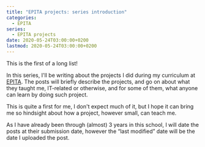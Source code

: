 ```yaml
---
title: "EPITA projects: series introduction"
categories:
  - EPITA
series:
  - EPITA projects
date: 2020-05-24T03:00:00+0200
lastmod: 2020-05-24T03:00:00+0200
---
```


This is the first of a long list!

In this series, I'll be writing about the projects I did during my curriculum
at [EPITA](https://www.epita.fr). The posts will briefly describe the projects,
and go on about what they taught me, IT-related or otherwise, and for some of
them, what anyone can learn by doing such project.

This is quite a first for me, I don't expect much of it, but I hope it can
bring me so hindsight about how a project, however small, can teach me.

As I have already been through (almost) 3 years in this school, I will date the
posts at their submission date, however the “last modified” date will be the
date I uploaded the post.
